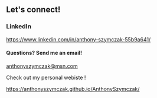 ## Let's connect!

### LinkedIn
https://www.linkedin.com/in/anthony-szymczak-55b9a641/

#### Questions? Send me an email!
anthonyszymczak@msn.com

Check out my personal webiste !

https://anthonyszymczak.github.io/AnthonySzymczak/
